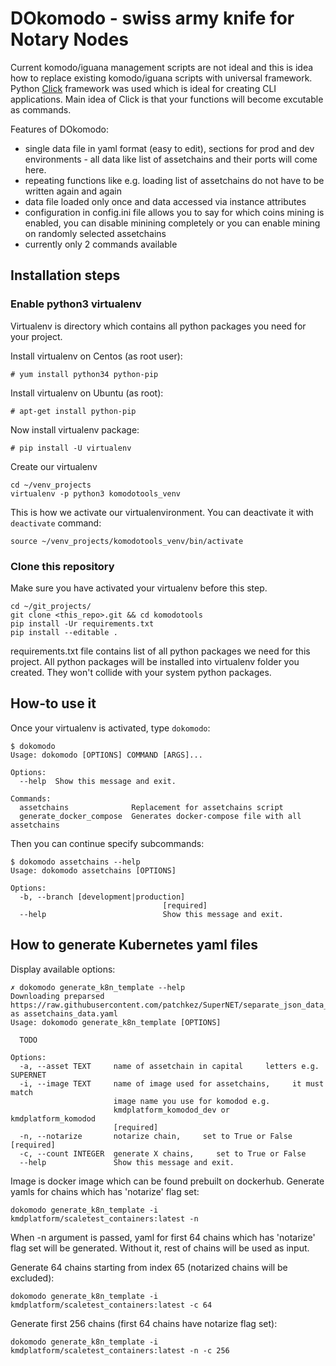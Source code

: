 # DOkomodo - swiss army knife for Notary Nodes

Current komodo/iguana management scripts are not ideal and this is idea how to replace 
existing komodo/iguana scripts with universal framework. Python [Click](http://click.pocoo.org) 
framework was used which is ideal for creating CLI applications. Main idea of Click is that your
functions will become excutable as commands.

Features of DOkomodo:
- single data file in yaml format (easy to edit), sections for prod and dev environments - all data
 like list of assetchains and their ports will come here.
- repeating functions like e.g. loading list of assetchains do not have to be written again and again
- data file loaded only once and data accessed via instance attributes
- configuration in config.ini file allows you to say for which coins mining is enabled, you can disable
 minining completely or you can enable mining on randomly selected assetchains
- currently only 2 commands available

## Installation steps
### Enable python3 virtualenv
Virtualenv is directory which contains all python packages you need for your project.

Install virtualenv on Centos (as root user):
```
# yum install python34 python-pip
```

Install virtualenv on Ubuntu (as root):
```
# apt-get install python-pip
```

Now install virtualenv package:
```
# pip install -U virtualenv

```

Create our virtualenv
```
cd ~/venv_projects
virtualenv -p python3 komodotools_venv
```

This is how we activate our virtualenvironment. You can deactivate it with `deactivate` command:
```
source ~/venv_projects/komodotools_venv/bin/activate
```

### Clone this repository
Make sure you have activated your virtualenv before this step. 
```
cd ~/git_projects/
git clone <this_repo>.git && cd komodotools
pip install -Ur requirements.txt
pip install --editable .
```

requirements.txt file contains list of all python packages we need for this project. All python packages will be installed into virtualenv folder you created. They won't collide with your system python packages.

## How-to use it
Once your virtualenv is activated, type `dokomodo`:
```
$ dokomodo
Usage: dokomodo [OPTIONS] COMMAND [ARGS]...

Options:
  --help  Show this message and exit.

Commands:
  assetchains              Replacement for assetchains script
  generate_docker_compose  Generates docker-compose file with all assetchains
```

Then you can continue specify subcommands:
```
$ dokomodo assetchains --help
Usage: dokomodo assetchains [OPTIONS]

Options:
  -b, --branch [development|production]
                                  [required]
  --help                          Show this message and exit.
```

## How to generate Kubernetes yaml files
Display available options:
```
✗ dokomodo generate_k8n_template --help
Downloading preparsed https://raw.githubusercontent.com/patchkez/SuperNET/separate_json_data_dev_cherrypick/iguana/coins/tmp_cleanup/assetchains_data.yml as assetchains_data.yaml
Usage: dokomodo generate_k8n_template [OPTIONS]

  TODO

Options:
  -a, --asset TEXT     name of assetchain in capital     letters e.g. SUPERNET
  -i, --image TEXT     name of image used for assetchains,     it must match
                       image name you use for komodod e.g.
                       kmdplatform_komodod_dev or     kmdplatform_komodod
                       [required]
  -n, --notarize       notarize chain,     set to True or False  [required]
  -c, --count INTEGER  generate X chains,     set to True or False
  --help               Show this message and exit.

```
Image is docker image which can be found prebuilt on dockerhub.
Generate yamls for chains which has 'notarize' flag set:
```
dokomodo generate_k8n_template -i kmdplatform/scaletest_containers:latest -n
```
When -n argument is passed, yaml for first 64 chains which has 'notarize' flag set will be generated. Without it, rest of chains will be used as input.

Generate 64 chains starting from index 65 (notarized chains will be excluded):
```
dokomodo generate_k8n_template -i kmdplatform/scaletest_containers:latest -c 64
```

Generate first 256 chains (first 64 chains have notarize flag set):
```
dokomodo generate_k8n_template -i kmdplatform/scaletest_containers:latest -n -c 256
```

